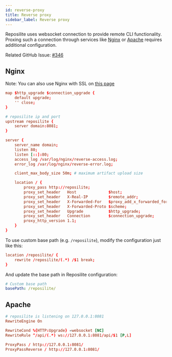 ```yaml
---
id: reverse-proxy
title: Reverse proxy
sidebar_label: Reverse proxy
---
```


Reposilite uses websocket connection to provide remote CLI functionality. 
Proxing such a connection through services like [Nginx](https://www.nginx.com/) or [Apache](https://httpd.apache.org/) requires additional configuration. 


Related GitHub Issue: [#346](https://github.com/dzikoysk/reposilite/issues/346)

## Nginx
Note: You can also use Nginx with SSL on [this page](nginx-ssl)

```conf
map $http_upgrade $connection_upgrade {
    default upgrade;
    '' close;
}

# reposilite ip and port
upstream reposilite {
    server domain:8081;
}

server {                                                                                                                                                   
    server_name domain;                                                                                                                                    
    listen 80;                                                                                                                                                
    listen [::]:80;                                                                                                                                           
    access_log /var/log/nginx/reverse-access.log;                                                                                                             
    error_log /var/log/nginx/reverse-error.log;

    client_max_body_size 50m; # maximum artifact upload size

    location / {
        proxy_pass http://reposilite;
        proxy_set_header   Host              $host;
        proxy_set_header   X-Real-IP         $remote_addr;
        proxy_set_header   X-Forwarded-For   $proxy_add_x_forwarded_for;
        proxy_set_header   X-Forwarded-Proto $scheme;
        proxy_set_header   Upgrade           $http_upgrade;
        proxy_set_header   Connection        $connection_upgrade;
        proxy_http_version 1.1;    
    }                                                                                                                                                              
} 
```

To use custom base path (e.g. `/reposilite`), modify the configuration just like this:

```conf
location /reposilite/ {
    rewrite /reposilite/(.*) /$1 break;
}
```

And update the base path in Reposilite configuration:

```yaml
# Custom base path
basePath: /reposilite/
```

## Apache

```conf
# reposilite is listening on 127.0.0.1:8081
RewriteEngine On

RewriteCond %{HTTP:Upgrade} =websocket [NC]
RewriteRule ^/api/(.*) ws://127.0.0.1:8081/api/$1 [P,L]

ProxyPass / http://127.0.0.1:8081/
ProxyPassReverse / http://127.0.0.1:8081/
```
